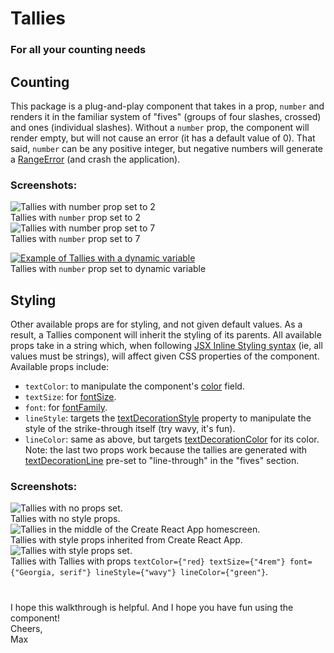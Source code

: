# Tallies
### For all your counting needs

## Counting
This package is a plug-and-play component that takes in a prop, `number` and renders it in the familiar system of "fives" (groups of four slashes, crossed) and ones (individual slashes). Without a `number` prop, the component will render empty, but will not cause an error (it has a default value of 0). That said, `number` can be any positive integer, but negative numbers will generate a [RangeError](https://developer.mozilla.org/en-US/docs/Web/JavaScript/Reference/Global_Objects/RangeError) (and crash the application).

### Screenshots:  
![Tallies with number prop set to 2](https://i.ibb.co/K9Tmjjr/tallies-2.jpg)  
Tallies with `number` prop set to 2  
![Tallies with number prop set to 7](https://i.ibb.co/Sm1w1vH/tallies-7.jpg)  
Tallies with `number` prop set to 7  
<!-- [![Settings to use a dynamic variable](https://i.ibb.co/F4KjCrH/tallies-random.jpg)](https://github.com/ProfessionalMaxJS/tallies_demo/blob/main/src/App.js)   -->
[![Example of Tallies with a dynamic variable](https://i.ibb.co/0s6tbsQ/tallies-random-clip.gif)](https://github.com/ProfessionalMaxJS/tallies_demo/blob/main/src/App.js)  
Tallies with `number` prop set to dynamic variable  

## Styling
Other available props are for styling, and not given default values. As a result, a Tallies component will inherit the styling of its parents. All available props take in a string which, when following [JSX Inline Styling syntax](https://techstacker.com/how-to-inline-style-jsx-react-css/) (ie, all values must be strings), will affect given CSS properties of the component. Available props include:  
* `textColor`: to manipulate the component's [color](https://developer.mozilla.org/en-US/docs/Web/CSS/color) field.
* `textSize`: for [fontSize](https://developer.mozilla.org/en-US/docs/Web/CSS/font-size).
* `font`: for [fontFamily](https://developer.mozilla.org/en-US/docs/Web/CSS/font-family).
* `lineStyle`: targets the [textDecorationStyle](https://developer.mozilla.org/en-US/docs/Web/CSS/text-decoration-style) property to manipulate the style of the strike-through itself (try wavy, it's fun).
* `lineColor`: same as above, but targets [textDecorationColor](https://developer.mozilla.org/en-US/docs/Web/CSS/text-decoration-color) for its color.  
Note: the last two props work because the tallies are generated with [textDecorationLine](https://developer.mozilla.org/en-US/docs/Web/CSS/text-decoration-line) pre-set to "line-through" in the "fives" section.

### Screenshots:
![Tallies with no props set.](https://i.ibb.co/9wHG25k/def-tallies.jpg)  
Tallies with no style props.  
![Tallies in the middle of the Create React App homescreen.](https://i.ibb.co/Cm6FXk1/cra-tallies.jpg)  
Tallies with style props inherited from Create React App.  
![Tallies with style props set.](https://i.ibb.co/0jD1hgp/prop-tallies.jpg)  
Tallies with Tallies with props `textColor={"red} textSize={"4rem"} font={"Georgia, serif"} lineStyle={"wavy"} lineColor={"green"}`.

#
I hope this walkthrough is helpful. And I hope you have fun using the component!  
Cheers,  
Max
